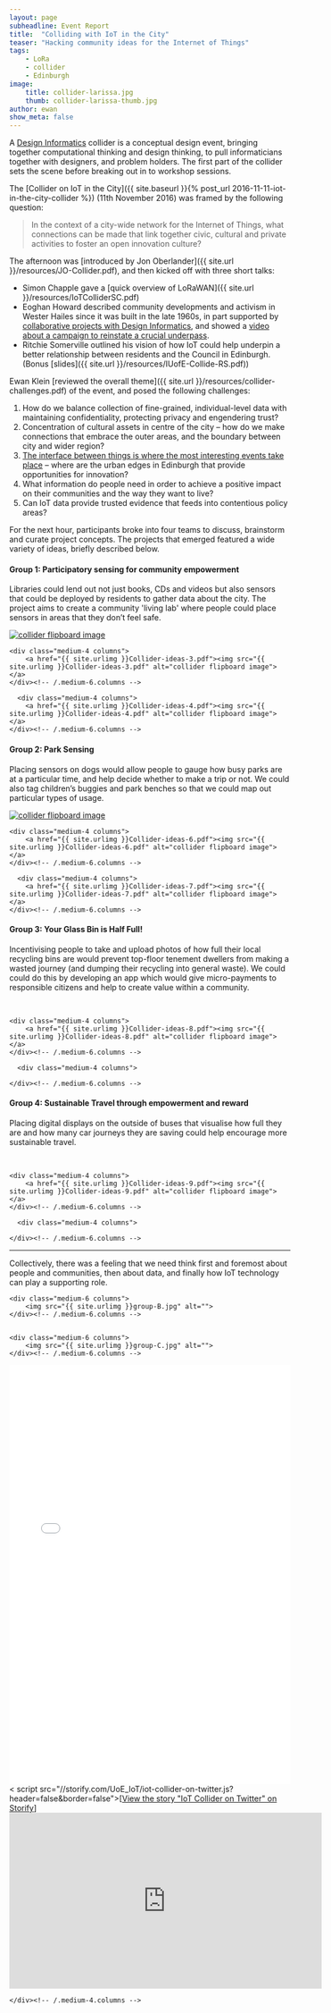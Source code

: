 ```yaml
---
layout: page
subheadline: Event Report
title:  "Colliding with IoT in the City"
teaser: "Hacking community ideas for the Internet of Things"
tags:
    - LoRa
    - collider
    - Edinburgh
image:
    title: collider-larissa.jpg
    thumb: collider-larissa-thumb.jpg
author: ewan
show_meta: false
---
```


A [Design Informatics](http://www.designinformatics.org) collider is a conceptual design event, bringing together computational thinking and design thinking, to pull informaticians together with designers, and problem holders. The first part of the collider sets the scene before breaking out in to workshop sessions. 

The [Collider on IoT in the City]({{ site.baseurl }}{% post_url 2016-11-11-iot-in-the-city-collider %}) (11th November 2016) was framed by the following question:

> In the context of a city-wide network for the Internet of Things, what connections can be made that link together civic, cultural and private activities to foster an open innovation culture?

The afternoon was [introduced by Jon Oberlander]({{ site.url }}/resources/JO-Collider.pdf), and then kicked off with three short talks:

* Simon Chapple gave a [quick overview of LoRaWAN]({{ site.url }}/resources/IoTColliderSC.pdf)
* Eoghan Howard described community developments and activism in Wester Hailes since it was built in the late 1960s, in part supported by [collaborative projects with Design Informatics](http://www.communityhacking.org), and showed a [video about a campaign to reinstate a crucial underpass](#wh-video).
* Ritchie Somerville outlined his vision of how IoT could help underpin a better relationship between residents and the Council in Edinburgh. (Bonus [slides]({{ site.url }}/resources/IUofE-Collide-RS.pdf))

Ewan Klein [reviewed the overall theme]({{ site.url }}/resources/collider-challenges.pdf) of the event, and posed the following challenges:


<div class="panel">
 <ol>
  <li>How do we balance collection of fine-grained, individual-level data with maintaining confidentiality, protecting privacy and engendering trust?</li>
  <li>Concentration of cultural assets in centre of the city – how do we make connections that embrace the outer areas, and the boundary between city and wider region?</li>
  <li><a href="https://permacultureprinciples.com/principles/_11/">The interface between things is where the most interesting events take place</a> – where are the urban edges in Edinburgh that provide opportunities for innovation?</li>
  <li>What information do people need in order to achieve a positive impact on their communities and the way they want to live?</li>
  <li>Can IoT data provide trusted evidence that feeds into contentious policy areas?</li>
 </ol>
 </div>

For the next hour, participants broke into four teams to discuss, brainstorm and curate project concepts. The projects that emerged featured a wide variety of ideas, briefly described below.

<h4>Group 1: Participatory sensing for community empowerment</h4>

Libraries could lend out not just books, CDs and videos but also sensors that could be deployed by residents to gather data about the city. The project aims to create a community 'living lab' where people could place sensors in areas that they don’t feel safe.
<div class="row b50">
    <div class="medium-4 columns">
        <a href="{{ site.urlimg }}Collider-ideas-2.pdf"><img src="{{ site.urlimg }}Collider-ideas-2.pdf" alt="collider flipboard image"></a>     
    </div><!-- /.medium-6.columns -->

    <div class="medium-4 columns">
        <a href="{{ site.urlimg }}Collider-ideas-3.pdf"><img src="{{ site.urlimg }}Collider-ideas-3.pdf" alt="collider flipboard image"></a>
    </div><!-- /.medium-6.columns -->

      <div class="medium-4 columns">
        <a href="{{ site.urlimg }}Collider-ideas-4.pdf"><img src="{{ site.urlimg }}Collider-ideas-4.pdf" alt="collider flipboard image"></a>
    </div><!-- /.medium-6.columns -->
 </div>

<h4>Group 2: Park Sensing</h4>

Placing sensors on dogs would allow people to gauge how busy parks are at a particular time, and help decide whether to make a trip or not. We could also tag children’s buggies and park benches so that we could map out particular types of usage. 
<div class="row b50">
    <div class="medium-4 columns">
        <a href="{{ site.urlimg }}Collider-ideas-5.pdf"><img src="{{ site.urlimg }}Collider-ideas-5.pdf" alt="collider flipboard image"></a>     
    </div><!-- /.medium-6.columns -->

    <div class="medium-4 columns">
        <a href="{{ site.urlimg }}Collider-ideas-6.pdf"><img src="{{ site.urlimg }}Collider-ideas-6.pdf" alt="collider flipboard image"></a>
    </div><!-- /.medium-6.columns -->

      <div class="medium-4 columns">
        <a href="{{ site.urlimg }}Collider-ideas-7.pdf"><img src="{{ site.urlimg }}Collider-ideas-7.pdf" alt="collider flipboard image"></a>
    </div><!-- /.medium-6.columns -->
 </div>


<h4>Group 3: Your Glass Bin is Half Full!</h4>

Incentivising people to take and upload photos of how full their local recycling bins are would prevent top-floor tenement dwellers from making a wasted journey (and dumping their recycling into general waste). We could could do this by developing an app which would give micro-payments to responsible citizens and help to create value within a community.

<div class="row b50">
    <div class="medium-4 columns">
            &nbsp;
    </div><!-- /.medium-6.columns -->

    <div class="medium-4 columns">
        <a href="{{ site.urlimg }}Collider-ideas-8.pdf"><img src="{{ site.urlimg }}Collider-ideas-8.pdf" alt="collider flipboard image"></a>
    </div><!-- /.medium-6.columns -->

      <div class="medium-4 columns">
        
    </div><!-- /.medium-6.columns -->
 </div>


<h4>Group 4: Sustainable Travel through empowerment and reward</h4>

Placing digital displays on the outside of buses that visualise how full they are and how many car journeys they are saving could help encourage more sustainable travel.
<div class="row b50">
    <div class="medium-4 columns">
            &nbsp;
    </div><!-- /.medium-6.columns -->

    <div class="medium-4 columns">
        <a href="{{ site.urlimg }}Collider-ideas-9.pdf"><img src="{{ site.urlimg }}Collider-ideas-9.pdf" alt="collider flipboard image"></a>
    </div><!-- /.medium-6.columns -->

      <div class="medium-4 columns">
        
    </div><!-- /.medium-6.columns -->
 </div>
<hr/>

<div class="t40">
Collectively, there was a feeling that we need think first and foremost about people and communities, then about data, and finally how IoT technology can play a supporting role.
</div>

<div class="row t30">
    <div class="medium-6 columns">
        <img src="{{ site.urlimg }}group-A.jpg" alt="">       
    </div><!-- /.medium-6.columns -->

    <div class="medium-6 columns">
        <img src="{{ site.urlimg }}group-B.jpg" alt="">
    </div><!-- /.medium-6.columns -->
 </div>
 <div class="row t30">
    <div class="medium-6 columns">
        <img src="{{ site.urlimg }}group-D.jpg" alt="">       
    </div><!-- /.medium-6.columns -->

    <div class="medium-6 columns">
        <img src="{{ site.urlimg }}group-C.jpg" alt="">
    </div><!-- /.medium-6.columns -->
  
 </div>


<div class="flex-video">
<iframe src="//storify.com/UoE_IoT/iot-collider-on-twitter/embed?header=false&border=false" width="100%" height="750" frameborder="no" allowtransparency="true">	
</iframe><
script src="//storify.com/UoE_IoT/iot-collider-on-twitter.js?header=false&border=false"></script><noscript>[<a href="//storify.com/UoE_IoT/iot-collider-on-twitter" target="_blank">View the story "IoT Collider on Twitter" on Storify</a>]</noscript>
</div>

<div class="flex-video">
<a name="wh-video"></a>
  <iframe width="560" height="315" src="https://www.youtube.com/embed/wqLOQp88VzU" frameborder="0" allowfullscreen></iframe>
</div>

<div class="medium-4 columns medium-pull-8">
		
	</div><!-- /.medium-4.columns -->

